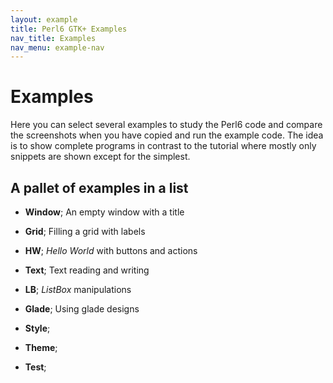 ```yaml
---
layout: example
title: Perl6 GTK+ Examples
nav_title: Examples
nav_menu: example-nav
---
```


# Examples

Here you can select several examples to study the Perl6 code and compare the screenshots when you have copied and run the example code. The idea is to show complete programs in contrast to the tutorial where mostly only snippets are shown except for the simplest.

## A pallet of examples in a list
* **Window**; An empty window with a title
* **Grid**; Filling a grid with labels
* **HW**; *Hello World* with buttons and actions
* **Text**; Text reading and writing
* **LB**; *ListBox* manipulations


* **Glade**; Using glade designs
* **Style**;
* **Theme**;
* **Test**;
